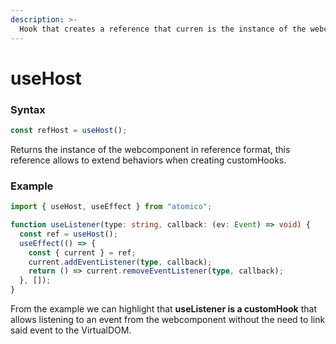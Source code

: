 ```yaml
---
description: >-
  Hook that creates a reference that curren is the instance of the webcomponent.
---
```


# useHost

### Syntax

```javascript
const refHost = useHost();
```

Returns the instance of the webcomponent in reference format, this reference allows to extend behaviors when creating customHooks.

### Example

```typescript
import { useHost, useEffect } from "atomico";

function useListener(type: string, callback: (ev: Event) => void) {
  const ref = useHost();
  useEffect(() => {
    const { current } = ref;
    current.addEventListener(type, callback);
    return () => current.removeEventListener(type, callback);
  }, []);
}
```

From the example we can highlight that **useListener is a customHook** that allows listening to an event from the webcomponent without the need to link said event to the VirtualDOM.
